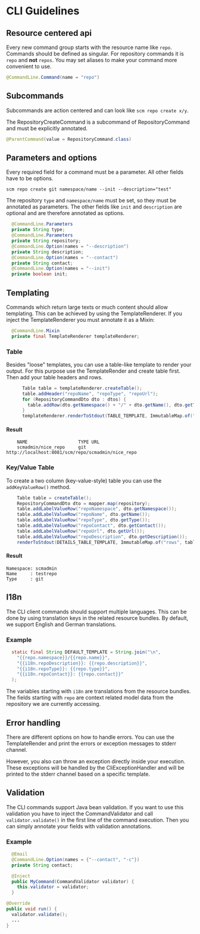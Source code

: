 # CLI Guidelines

## Resource centered api
Every new command group starts with the resource name like `repo`.
Commands should be defined as singular. For repository commands it is `repo` and **not** `repos`.
You may set aliases to make your command more convenient to use.

```java
@CommandLine.Command(name = "repo")
```

## Subcommands
Subcommands are action centered and can look like `scm repo create x/y`. 

The RepositoryCreateCommand is a subcommand of RepositoryCommand and must be explicitly annotated.
```java
@ParentCommand(value = RepositoryCommand.class)
```

## Parameters and options
Every required field for a command must be a parameter. All other fields have to be options.

`scm repo create git namespace/name --init --description="test"`

The repository `type` and `namespace/name` must be set, so they must be annotated as parameters. 
The other fields like `init` and `description` are optional and are therefore annotated as options.
```java
  @CommandLine.Parameters
  private String type;
  @CommandLine.Parameters
  private String repository;
  @CommandLine.Option(names = "--description")
  private String description;
  @CommandLine.Option(names = "--contact")
  private String contact;
  @CommandLine.Option(names = "--init")
  private boolean init;
```

## Templating
Commands which return large texts or much content should allow templating. 
This can be achieved by using the TemplateRenderer.
If you inject the TemplateRenderer you must annotate it as a Mixin:
```java
  @CommandLine.Mixin
  private final TemplateRenderer templateRenderer;
```

### Table
Besides "loose" templates, you can use a table-like template to render your output. 
For this purpose use the TemplateRender and create table first. 
Then add your table headers and rows. 

```java
      Table table = templateRenderer.createTable();
      table.addHeader("repoName", "repoType", "repoUrl");
      for (RepositoryCommandDto dto : dtos) {
        table.addRow(dto.getNamespace() + "/" + dto.getName(), dto.getType(), dto.getUrl());
      }
      templateRenderer.renderToStdout(TABLE_TEMPLATE, ImmutableMap.of("rows", table, "repos", dtos));
```

#### Result
```shell
    NAME                   TYPE URL 
    scmadmin/nice_repo     git  http://localhost:8081/scm/repo/scmadmin/nice_repo    
```

### Key/Value Table
To create a two column (key-value-style) table you can use the `addKeyValueRow()` method.

```java
    Table table = createTable();
    RepositoryCommandDto dto = mapper.map(repository);
    table.addLabelValueRow("repoNamespace", dto.getNamespace());
    table.addLabelValueRow("repoName", dto.getName());
    table.addLabelValueRow("repoType", dto.getType());
    table.addLabelValueRow("repoContact", dto.getContact());
    table.addLabelValueRow("repoUrl", dto.getUrl());
    table.addLabelValueRow("repoDescription", dto.getDescription());
    renderToStdout(DETAILS_TABLE_TEMPLATE, ImmutableMap.of("rows", table, "repo", dto));
```

#### Result

```shell
Namespace: scmadmin                                        
Name     : testrepo                                        
Type     : git     
```

## I18n
The CLI client commands should support multiple languages. 
This can be done by using translation keys in the related resource bundles. 
By default, we support English and German translations.

### Example
```java
  static final String DEFAULT_TEMPLATE = String.join("\n",
    "{{repo.namespace}}/{{repo.name}}",
    "{{i18n.repoDescription}}: {{repo.description}}",
    "{{i18n.repoType}}: {{repo.type}}",
    "{{i18n.repoContact}}: {{repo.contact}}"
  );
```

The variables starting with `i18n` are translations from the resource bundles. 
The fields starting with `repo` are context related model data from the repository we are currently accessing.

## Error handling
There are different options on how to handle errors. 
You can use the TemplateRender and print the errors or exception messages to stderr channel.

However, you also can throw an exception directly inside your execution. 
These exceptions will be handled by the CliExceptionHandler and will be printed to the stderr channel based on a specific template.

## Validation
The CLI commands support Java bean validation. 
If you want to use this validation you have to inject the CommandValidator and call `validator.validate()` in the first line of the command execution.
Then you can simply annotate your fields with validation annotations.

### Example
```java
  @Email
  @CommandLine.Option(names = {"--contact", "-c"})
  private String contact;
```

```java
  @Inject
  public MyCommand(CommandValidator validator) {
    this.validator = validator;
  }

@Override
public void run() {
  validator.validate();
  ...
}
